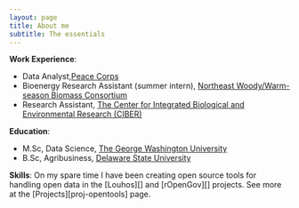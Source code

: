 ```yaml
---
layout: page
title: About me
subtitle: The essentials
---
```


**Work Experience**: 
  - Data Analyst,[Peace Corps](https://www.peacecorps.gov)
  - Bioenergy Research Assistant (summer intern), [Northeast Woody/Warm-season Biomass Consortium](http://www.newbio.psu.edu)
  - Research Assistant, [The Center for Integrated Biological and Environmental Research (CIBER)](https://ciber.desu.edu)

**Education**: 
  - M.Sc, Data Science, [The George Washington University](https://www.gwu.edu)
  - B.Sc, Agribusiness, [Delaware State University](https://www.desu.edu) 

**Skills**: On my spare time I have been creating open source tools for handling open data in the [Louhos][] and [rOpenGov][] projects. See more at the [Projects][proj-opentools] page.
